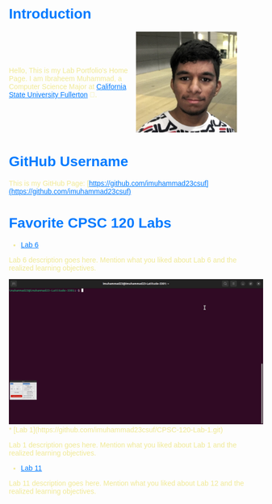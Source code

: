 # Introduction

<div style="display: flex; align-items: center;">
  <div style="flex: 1;">
    Hello, This is my Lab Portfolio's Home Page. I am Ibraheem Muhammad, a Computer Science Major at <a href="https://www.fullerton.edu/">California State University Fullerton</a> 🐘.
  </div>
  <div style="flex: 1;">
    <img src="images/IMG_0008.JPG" alt="Introduction Image" width="200">
  </div>
</div>

# GitHub Username

This is my GitHub Page: [https://github.com/imuhammad23csuf](https://github.com/imuhammad23csuf)

# Favorite CPSC 120 Labs 

* [Lab 6](https://github.com/imuhammad23csuf/CPSC-120-Lab6.git)

Lab 6 description goes here. Mention what you liked about Lab 6 and the realized learning objectives.
  </div>
  <div style="flex: 1;">
    <img src="images/Lab6.gif" alt="Lab 6 Image" width="800">
  </div>
</div>
* [Lab 1](https://github.com/imuhammad23csuf/CPSC-120-Lab-1.git)

Lab 1 description goes here. Mention what you liked about Lab 1 and the realized learning objectives.

* [Lab 11](https://github.com/imuhammad23csuf/CPSC-120-Lab11.git)

Lab 11 description goes here. Mention what you liked about Lab 12 and the realized learning objectives.

<!-- This is separated from the rest of the code -->

<style>
  body {
    font-family: 'Arial', sans-serif;
    background: url("https://external-content.duckduckgo.com/iu/?u=https%3A%2F%2Fhackernoon.com%2Fimages%2Ff2px36fy.gif&f=1&nofb=1&ipt=5dcc517a9a0ee737b334433882bac8cb82629699c726c90d0067a688f3a4efe4&ipo=images") no-repeat center center fixed;
    background-size: cover;
    color: #f0e995; /* Text color on a background image */
    margin: 20px;
    padding: 20px;
  }

  img {
    max-width: 100%;
    height: auto;
  }

  h1, h2, h3, h4, h5, h6 {
    color: #007bff;
  }

  a {
    color: #007bff;
  }
</style>
